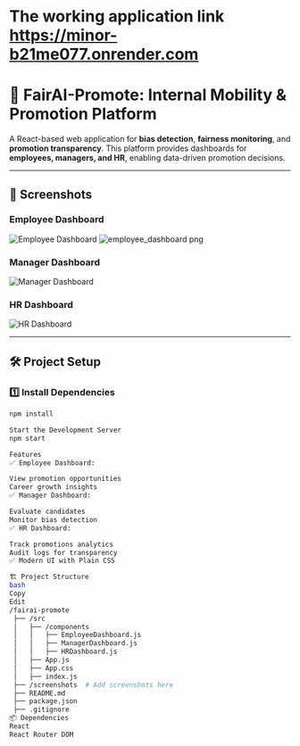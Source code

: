 # The working application  link https://minor-b21me077.onrender.com
# 🚀 FairAI-Promote: Internal Mobility & Promotion Platform

A React-based web application for **bias detection**, **fairness monitoring**, and **promotion transparency**. This platform provides dashboards for **employees, managers, and HR**, enabling data-driven promotion decisions.

---
## 📸 **Screenshots**

### Employee Dashboard
![Employee Dashboard](./screenshots/employee_dashboard.png)
![employee_dashboard png](https://github.com/user-attachments/assets/2e2a8d1d-115e-45d7-ac04-5bb89eb8fa62)

### Manager Dashboard
![Manager Dashboard](./screenshots/manager_dashboard.png)

### HR Dashboard
![HR Dashboard](./screenshots/hr_dashboard.png)

---

## 🛠️ **Project Setup**

### 1️⃣ Install Dependencies
```sh
npm install

Start the Development Server
npm start

Features
✅ Employee Dashboard:

View promotion opportunities
Career growth insights
✅ Manager Dashboard:

Evaluate candidates
Monitor bias detection
✅ HR Dashboard:

Track promotions analytics
Audit logs for transparency
✅ Modern UI with Plain CSS

🏗️ Project Structure
bash
Copy
Edit
/fairai-promote
 ├── /src
 │   ├── /components
 │   │   ├── EmployeeDashboard.js
 │   │   ├── ManagerDashboard.js
 │   │   ├── HRDashboard.js
 │   ├── App.js
 │   ├── App.css
 │   ├── index.js
 ├── /screenshots  # Add screenshots here
 ├── README.md
 ├── package.json
 ├── .gitignore
📦 Dependencies
React
React Router DOM
